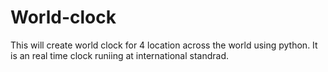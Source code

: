 # World-clock

This will create world clock for 4 location across the world using python. It is an real time clock runiing at international standrad.
